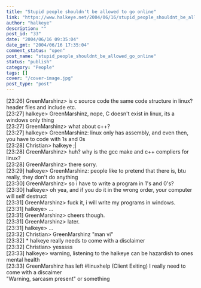 ```yaml
---
title: "Stupid people shouldn't be allowed to go online"
link: "https://www.halkeye.net/2004/06/16/stupid_people_shouldnt_be_allowed_go_online/"
author: "halkeye"
description: ""
post_id: "33"
date: "2004/06/16 09:35:04"
date_gmt: "2004/06/16 17:35:04"
comment_status: "open"
post_name: "stupid_people_shouldnt_be_allowed_go_online"
status: "publish"
category: "People"
tags: []
cover: "/cover-image.jpg"
post_type: "post"
---
```


[23:26] GreenMarshinz> is c source code the same code structure in linux? header files and include etc.  
[23:27] halkeye> GreenMarshinz, nope, C doesn't exist in linux, its a windows only thing  
[23:27] GreenMarshinz> what about c++?  
[23:27] halkeye> GreenMarshinz: linux only has assembly, and even then, you have to code with 1s and 0s  
[23:28] Christian> halkeye ;|  
[23:28] GreenMarshinz> huh? why is the gcc make and c++ compliers for linux?  
[23:28] GreenMarshinz> there sorry.  
[23:29] halkeye> GreenMarshinz: people like to pretend that there is, btu really, they don't do anything  
[23:30] GreenMarshinz> so i have to write a program in 1's and 0's?  
[23:30] halkeye> oh yea, and if you do it in the wrong order, your computer will self destruct  
[23:31] GreenMarshinz> fuck it, i will write my programs in windows.  
[23:31] halkeye> ...  
[23:31] GreenMarshinz> cheers though.  
[23:31] GreenMarshinz> later.  
[23:31] halkeye> ...  
[23:32] Christian> GreenMarshinz "man vi"  
[23:32] * halkeye really needs to come with a disclaimer  
[23:32] Christian> yesssss  
[23:33] halkeye> warning, listening to the halkeye can be hazardish to ones mental health  
[23:33] GreenMarshinz has left #linuxhelp (Client Exiting) I really need to come with a discaimer  
"Warning, sarcasm present" or something